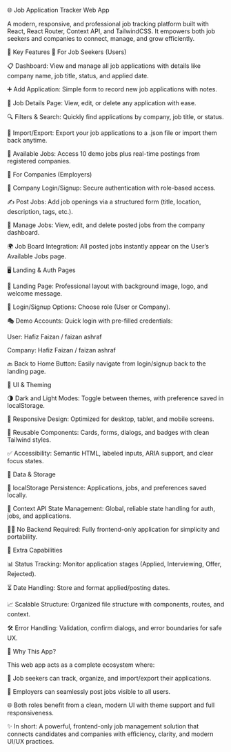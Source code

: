 🌐 Job Application Tracker Web App

A modern, responsive, and professional job tracking platform built with React, React Router, Context API, and TailwindCSS. It empowers both job seekers and companies to connect, manage, and grow efficiently.

🚀 Key Features
👤 For Job Seekers (Users)

📋 Dashboard: View and manage all job applications with details like company name, job title, status, and applied date.

➕ Add Application: Simple form to record new job applications with notes.

📝 Job Details Page: View, edit, or delete any application with ease.

🔍 Filters & Search: Quickly find applications by company, job title, or status.

💾 Import/Export: Export your job applications to a .json file or import them back anytime.

💼 Available Jobs: Access 10 demo jobs plus real-time postings from registered companies.

🏢 For Companies (Employers)

🔑 Company Login/Signup: Secure authentication with role-based access.

✍️ Post Jobs: Add job openings via a structured form (title, location, description, tags, etc.).

📂 Manage Jobs: View, edit, and delete posted jobs from the company dashboard.

🌍 Job Board Integration: All posted jobs instantly appear on the User’s Available Jobs page.

🖥️ Landing & Auth Pages

🎨 Landing Page: Professional layout with background image, logo, and welcome message.

🔗 Login/Signup Options: Choose role (User or Company).

🎭 Demo Accounts: Quick login with pre-filled credentials:

User: Hafiz Faizan / faizan ashraf

Company: Hafiz Faizan / faizan ashraf

🔙 Back to Home Button: Easily navigate from login/signup back to the landing page.

🎨 UI & Theming

🌗 Dark and Light Modes: Toggle between themes, with preference saved in localStorage.

📱 Responsive Design: Optimized for desktop, tablet, and mobile screens.

🧩 Reusable Components: Cards, forms, dialogs, and badges with clean Tailwind styles.

✅ Accessibility: Semantic HTML, labeled inputs, ARIA support, and clear focus states.

💾 Data & Storage

🔐 localStorage Persistence: Applications, jobs, and preferences saved locally.

🧩 Context API State Management: Global, reliable state handling for auth, jobs, and applications.

🧑‍💻 No Backend Required: Fully frontend-only application for simplicity and portability.

🌟 Extra Capabilities

📊 Status Tracking: Monitor application stages (Applied, Interviewing, Offer, Rejected).

⏳ Date Handling: Store and format applied/posting dates.

📈 Scalable Structure: Organized file structure with components, routes, and context.

🛠️ Error Handling: Validation, confirm dialogs, and error boundaries for safe UX.

🎯 Why This App?

This web app acts as a complete ecosystem where:

👤 Job seekers can track, organize, and import/export their applications.

🏢 Employers can seamlessly post jobs visible to all users.

🌐 Both roles benefit from a clean, modern UI with theme support and full responsiveness.

✨ In short: A powerful, frontend-only job management solution that connects candidates and companies with efficiency, clarity, and modern UI/UX practices.
